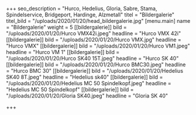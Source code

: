 +++
seo_description = "Hurco, Hedelius, Gloria, Sabre, Stama, Spindelservice, Bridgeport, Hardinge, Alzmetall"
titel = "Bildergalerie"
titel_bild = "/uploads/2020/01/20/head_bildergalerie.jpg"
[menu.main]
name = "Bildergalerie"
weight = 5
[[bildergalerie]]
bild = "/uploads/2020/01/20/Hurco VMX42i.jpeg"
headline = "Hurco VMX 42i"
[[bildergalerie]]
bild = "/uploads/2020/01/20/Hurco VMX.jpg"
headline = "Hurco VMX"
[[bildergalerie]]
bild = "/uploads/2020/01/20/Hurco VM1.jpeg"
headline = "Hurco VM 1"
[[bildergalerie]]
bild = "/uploads/2020/01/20/Hurco SK40 15T.jpeg"
headline = "Hurco SK 40"
[[bildergalerie]]
bild = "/uploads/2020/01/20/Hurco BMC30.jpeg"
headline = "Hurco BMC 30"
[[bildergalerie]]
bild = "/uploads/2020/01/20/Hedelius SK40 8T.jpeg"
headline = "Hedelius sk40"
[[bildergalerie]]
bild = "/uploads/2020/01/20/Hedelius MC 50 Spindelkopf.jpeg"
headline = "Hedelius MC 50 Spindelkopf"
[[bildergalerie]]
bild = "/uploads/2020/01/20/Gloria SK40.jpeg"
headline = "Gloria SK 40"

+++
